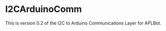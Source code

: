 I2CArduinoComm
==============

This is version 0.2 of the I2C to Arduino Communications Layer for APLBot.
